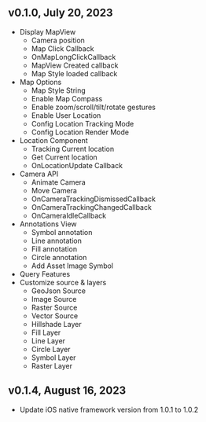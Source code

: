 ## v0.1.0, July 20, 2023
* Display MapView
  * Camera position
  * Map Click Callback
  * OnMapLongClickCallback
  * MapView Created callback
  * Map Style loaded callback
* Map Options
  * Map Style String
  * Enable Map Compass
  * Enable zoom/scroll/tilt/rotate gestures
  * Enable User Location
  * Config Location Tracking Mode
  * Config Location Render Mode
* Location Component
  * Tracking Current location
  * Get Current location
  * OnLocationUpdate Callback
* Camera API
  * Animate Camera
  * Move Camera
  * OnCameraTrackingDismissedCallback
  * OnCameraTrackingChangedCallback
  * OnCameraIdleCallback
* Annotations View
  * Symbol annotation
  * Line annotation
  * Fill annotation
  * Circle annotation
  * Add Asset Image Symbol
* Query Features
* Customize source & layers
  * GeoJson Source
  * Image Source
  * Raster Source
  * Vector Source
  * Hillshade Layer
  * Fill Layer
  * Line Layer
  * Circle Layer
  * Symbol Layer
  * Raster Layer

## v0.1.4, August 16, 2023
* Update iOS native framework version from 1.0.1 to 1.0.2